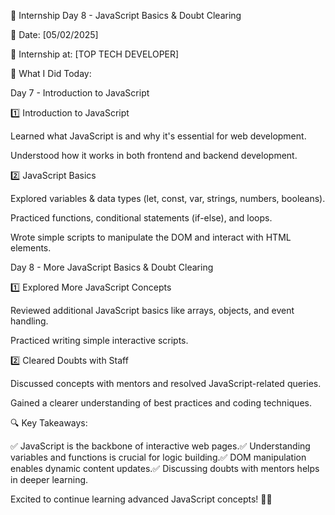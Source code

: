 🚀 Internship Day  8 - JavaScript Basics & Doubt Clearing

📅 Date: [05/02/2025]

🏢 Internship at: [TOP TECH DEVELOPER]

📌 What I Did Today:

Day 7 - Introduction to JavaScript

1️⃣ Introduction to JavaScript

Learned what JavaScript is and why it's essential for web development.

Understood how it works in both frontend and backend development.

2️⃣ JavaScript Basics

Explored variables & data types (let, const, var, strings, numbers, booleans).

Practiced functions, conditional statements (if-else), and loops.

Wrote simple scripts to manipulate the DOM and interact with HTML elements.

Day 8 - More JavaScript Basics & Doubt Clearing

1️⃣ Explored More JavaScript Concepts

Reviewed additional JavaScript basics like arrays, objects, and event handling.

Practiced writing simple interactive scripts.

2️⃣ Cleared Doubts with Staff

Discussed concepts with mentors and resolved JavaScript-related queries.

Gained a clearer understanding of best practices and coding techniques.

🔍 Key Takeaways:

✅ JavaScript is the backbone of interactive web pages.✅ Understanding variables and functions is crucial for logic building.✅ DOM manipulation enables dynamic content updates.✅ Discussing doubts with mentors helps in deeper learning.

Excited to continue learning advanced JavaScript concepts! 🚀🔥
